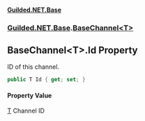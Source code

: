 #### [Guilded.NET.Base](Guilded_NET_Base.md 'Guilded.NET.Base')
### [Guilded.NET.Base](Guilded_NET_Base.md#Guilded_NET_Base 'Guilded.NET.Base').[BaseChannel&lt;T&gt;](BaseChannel_T_.md 'Guilded.NET.Base.BaseChannel&lt;T&gt;')
## BaseChannel&lt;T&gt;.Id Property
ID of this channel.  
```csharp
public T Id { get; set; }
```
#### Property Value
[T](BaseChannel_T_.md#Guilded_NET_Base_BaseChannel_T__T 'Guilded.NET.Base.BaseChannel&lt;T&gt;.T')
Channel ID
